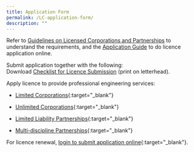 ```yaml
---
title: Application Form
permalink: /LC-application-form/
description: ""
---
```

Refer to [Guidelines on Licensed Corporations and Partnerships](/files/Downloads/Guidelines/LicensedCorporationsOrPartnerships.pdf) to understand the requirements, and the [Application Guide](/files/Downloads/Guidelines/LC_Guideline.pdf) to do licence application online.

Submit application together with the following:<br>
Download [Checklist for Licence Submission](/files/Downloads/Guidelines/LC_Checklist.pdf) (print on letterhead).

Apply licence to provide professional engineering services:

*   [Limited Corporations](https://www.peb.gov.sg/apply_lc_corp.aspx?type=1){:target="_blank"}
  
*   [Unlimited Corporations](https://www.peb.gov.sg/apply_lc_corp.aspx?type=2){:target="_blank"}
  
*  [Limited Liability Partnerships](https://www.peb.gov.sg/apply_lc_ptr.aspx?type=1){:target="_blank"}
  
*   [Multi-discipline Partnerships](https://www.peb.gov.sg/apply_lc_ptr.aspx?type=2){:target="_blank"}


For licence renewal, [login to submit application online](https://www.peb.gov.sg/login_lc.aspx){:target="_blank"}.